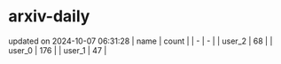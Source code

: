 # arxiv-daily
updated on 2024-10-07 06:31:28
| name | count |
| - | - |
| user_2 | 68 |
| user_0 | 176 |
| user_1 | 47 |
